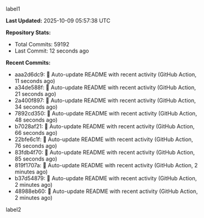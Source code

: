 
label1 
<!-- ACTIVITY_START -->
**Last Updated:** 2025-10-09 05:57:38 UTC

**Repository Stats:**
- Total Commits: 59192
- Last Commit: 12 seconds ago

**Recent Commits:**
- aaa2d6dc9: 🤖 Auto-update README with recent activity (GitHub Action, 11 seconds ago)
- a34de588f: 🤖 Auto-update README with recent activity (GitHub Action, 21 seconds ago)
- 2a400f897: 🤖 Auto-update README with recent activity (GitHub Action, 34 seconds ago)
- 7892cd350: 🤖 Auto-update README with recent activity (GitHub Action, 48 seconds ago)
- b7028af21: 🤖 Auto-update README with recent activity (GitHub Action, 66 seconds ago)
- 22bfe6c1f: 🤖 Auto-update README with recent activity (GitHub Action, 76 seconds ago)
- 83fdb4f70: 🤖 Auto-update README with recent activity (GitHub Action, 85 seconds ago)
- 819f1707a: 🤖 Auto-update README with recent activity (GitHub Action, 2 minutes ago)
- b37d54879: 🤖 Auto-update README with recent activity (GitHub Action, 2 minutes ago)
- 48988eb60: 🤖 Auto-update README with recent activity (GitHub Action, 2 minutes ago)
<!-- ACTIVITY_END -->

label2
